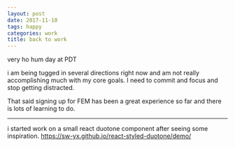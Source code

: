 ```yaml
---
layout: post
date: 2017-11-10
tags: happy
categories: work
title: back to work
---
```


very ho hum day at PDT

i am being tugged in several directions right now and am not really accomplishing much with my core goals. I need to commit and focus and stop getting distracted.

That said signing up for FEM has been a great experience so far and there is lots of learning to do.

---

i started work on a small react duotone component after seeing some inspiration. <https://sw-yx.github.io/react-styled-duotone/demo/>
